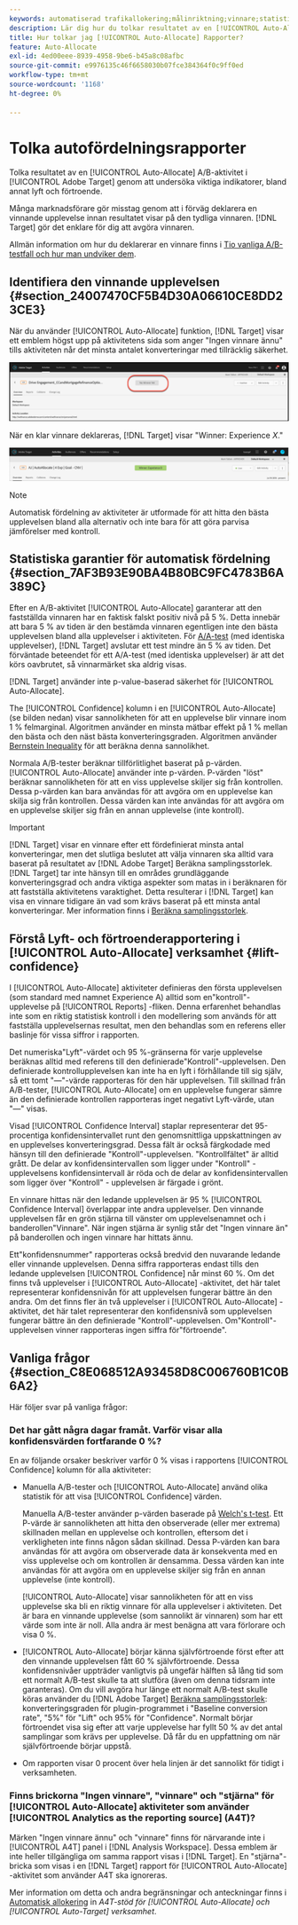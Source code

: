 ```yaml
---
keywords: automatiserad trafikallokering;målinriktning;vinnare;statistisk garanti;självförtroende;bestämma vinnare;lyft;självförtroende;standard;standardupplevelse;autoallokera;autoallokera
description: Lär dig hur du tolkar resultatet av en [!UICONTROL Auto-Allocate] A/B-verksamhet i Adobe [!DNL Target] genom att undersöka viktiga indikatorer, bland annat lyft och förtroende.
title: Hur tolkar jag [!UICONTROL Auto-Allocate] Rapporter?
feature: Auto-Allocate
exl-id: 4ed00eee-8939-4958-9be6-b45a8c08afbc
source-git-commit: e9976135c46f6658030b07fce384364f0c9ff0ed
workflow-type: tm+mt
source-wordcount: '1168'
ht-degree: 0%

---
```


# Tolka autofördelningsrapporter

Tolka resultatet av en [!UICONTROL Auto-Allocate] A/B-aktivitet i [!UICONTROL Adobe Target] genom att undersöka viktiga indikatorer, bland annat lyft och förtroende.

Många marknadsförare gör misstag genom att i förväg deklarera en vinnande upplevelse innan resultatet visar på den tydliga vinnaren. [!DNL Target] gör det enklare för dig att avgöra vinnaren.

Allmän information om hur du deklarerar en vinnare finns i [Tio vanliga A/B-testfall och hur man undviker dem](/help/main/c-activities/t-test-ab/common-ab-testing-pitfalls.md).

## Identifiera den vinnande upplevelsen {#section_24007470CF5B4D30A06610CE8DD23CE3}

När du använder [!UICONTROL Auto-Allocate] funktion, [!DNL Target] visar ett emblem högst upp på aktivitetens sida som anger &quot;Ingen vinnare ännu&quot; tills aktiviteten når det minsta antalet konverteringar med tillräcklig säkerhet.

![Inget emblem för vinnare](/help/main/c-activities/automated-traffic-allocation/assets/no-winner.png)

När en klar vinnare deklareras, [!DNL Target] visar &quot;Winner: Experience *X*.&quot;

![vinnarbild](assets/winner.png)

>[!NOTE]
>
>Automatisk fördelning av aktiviteter är utformade för att hitta den bästa upplevelsen bland alla alternativ och inte bara för att göra parvisa jämförelser med kontroll.

## Statistiska garantier för automatisk fördelning {#section_7AF3B93E90BA4B80BC9FC4783B6A389C}

Efter en A/B-aktivitet [!UICONTROL Auto-Allocate] garanterar att den fastställda vinnaren har en faktisk falskt positiv nivå på 5 %. Detta innebär att bara 5 % av tiden är den bestämda vinnaren egentligen inte den bästa upplevelsen bland alla upplevelser i aktiviteten. För [A/A-test](/help/main/c-activities/t-test-ab/aa-testing.md) (med identiska upplevelser), [!DNL Target] avslutar ett test mindre än 5 % av tiden. Det förväntade beteendet för ett A/A-test (med identiska upplevelser) är att det körs oavbrutet, så vinnarmärket ska aldrig visas.

[!DNL Target] använder inte p-value-baserad säkerhet för [!UICONTROL Auto-Allocate].

The [!UICONTROL Confidence] kolumn i en [!UICONTROL Auto-Allocate] (se bilden nedan) visar sannolikheten för att en upplevelse blir vinnare inom 1 % felmarginal. Algoritmen använder en minsta mätbar effekt på 1 % mellan den bästa och den näst bästa konverteringsgraden. Algoritmen använder [Bernstein Inequality](https://en.wikipedia.org/wiki/Bernstein_inequalities_%28probability_theory%29) för att beräkna denna sannolikhet.

Normala A/B-tester beräknar tillförlitlighet baserat på p-värden. [!UICONTROL Auto-Allocate] använder inte p-värden. P-värden &quot;löst&quot; beräknar sannolikheten för att en viss upplevelse skiljer sig från kontrollen. Dessa p-värden kan bara användas för att avgöra om en upplevelse kan skilja sig från kontrollen. Dessa värden kan inte användas för att avgöra om en upplevelse skiljer sig från en annan upplevelse (inte kontroll).

>[!IMPORTANT]
>
>[!DNL Target] visar en vinnare efter ett fördefinierat minsta antal konverteringar, men det slutliga beslutet att välja vinnaren ska alltid vara baserat på resultatet av [!DNL Adobe Target] Beräkna samplingsstorlek. [!DNL Target] tar inte hänsyn till en områdes grundläggande konverteringsgrad och andra viktiga aspekter som matas in i beräknaren för att fastställa aktivitetens varaktighet. Detta resulterar i [!DNL Target] kan visa en vinnare tidigare än vad som krävs baserat på ett minsta antal konverteringar. Mer information finns i [Beräkna samplingsstorlek](/help/main/c-activities/t-test-ab/sample-size-determination.md#section_6B8725BD704C4AFE939EF2A6B6E834E6).

## Förstå Lyft- och förtroenderapportering i [!UICONTROL Auto-Allocate] verksamhet {#lift-confidence}

I [!UICONTROL Auto-Allocate] aktiviteter definieras den första upplevelsen (som standard med namnet Experience A) alltid som en&quot;kontroll&quot;-upplevelse på [!UICONTROL Reports] -fliken. Denna erfarenhet behandlas inte som en riktig statistisk kontroll i den modellering som används för att fastställa upplevelsernas resultat, men den behandlas som en referens eller baslinje för vissa siffror i rapporten.

Det numeriska&quot;Lyft&quot;-värdet och 95 %-gränserna för varje upplevelse beräknas alltid med referens till den definierade&quot;Kontroll&quot;-upplevelsen. Den definierade kontrollupplevelsen kan inte ha en lyft i förhållande till sig själv, så ett tomt &quot;—&quot;-värde rapporteras för den här upplevelsen. Till skillnad från A/B-tester, [!UICONTROL Auto-Allocate] om en upplevelse fungerar sämre än den definierade kontrollen rapporteras inget negativt Lyft-värde, utan &quot;—&quot; visas.

Visad [!UICONTROL Confidence Interval] staplar representerar det 95-procentiga konfidensintervallet runt den genomsnittliga uppskattningen av en upplevelses konverteringsgrad. Dessa fält är också färgkodade med hänsyn till den definierade &quot;Kontroll&quot;-upplevelsen. &quot;Kontrollfältet&quot; är alltid grått. De delar av konfidensintervallen som ligger under &quot;Kontroll&quot; - upplevelsens konfidensintervall är röda och de delar av konfidensintervallen som ligger över &quot;Kontroll&quot; - upplevelsen är färgade i grönt.

En vinnare hittas när den ledande upplevelsen är 95 % [!UICONTROL Confidence Interval] överlappar inte andra upplevelser. Den vinnande upplevelsen får en grön stjärna till vänster om upplevelsenamnet och i banderollen&quot;Vinnare&quot;. När ingen stjärna är synlig står det &quot;Ingen vinnare än&quot; på banderollen och ingen vinnare har hittats ännu.

Ett&quot;konfidensnummer&quot; rapporteras också bredvid den nuvarande ledande eller vinnande upplevelsen. Denna siffra rapporteras endast tills den ledande upplevelsen [!UICONTROL Confidence] når minst 60 %. Om det finns två upplevelser i [!UICONTROL Auto-Allocate] -aktivitet, det här talet representerar konfidensnivån för att upplevelsen fungerar bättre än den andra. Om det finns fler än två upplevelser i [!UICONTROL Auto-Allocate] -aktivitet, det här talet representerar den konfidensnivå som upplevelsen fungerar bättre än den definierade &quot;Kontroll&quot;-upplevelsen. Om&quot;Kontroll&quot;-upplevelsen vinner rapporteras ingen siffra för&quot;förtroende&quot;.

## Vanliga frågor {#section_C8E068512A93458D8C006760B1C0B6A2}

Här följer svar på vanliga frågor:

### Det har gått några dagar framåt. Varför visar alla konfidensvärden fortfarande 0 %?

En av följande orsaker beskriver varför 0 % visas i rapportens [!UICONTROL Confidence] kolumn för alla aktiviteter:

* Manuella A/B-tester och [!UICONTROL Auto-Allocate] använd olika statistik för att visa [!UICONTROL Confidence] värden.

  Manuella A/B-tester använder p-värden baserade på [Welch&#39;s t-test](https://en.wikipedia.org/wiki/Welch%27s_t-test). Ett P-värde är sannolikheten att hitta den observerade (eller mer extrema) skillnaden mellan en upplevelse och kontrollen, eftersom det i verkligheten inte finns någon sådan skillnad. Dessa P-värden kan bara användas för att avgöra om observerade data är konsekventa med en viss upplevelse och om kontrollen är densamma. Dessa värden kan inte användas för att avgöra om en upplevelse skiljer sig från en annan upplevelse (inte kontroll).

  [!UICONTROL Auto-Allocate] visar sannolikheten för att en viss upplevelse ska bli en riktig vinnare för alla upplevelser i aktiviteten. Det är bara en vinnande upplevelse (som sannolikt är vinnaren) som har ett värde som inte är noll. Alla andra är mest benägna att vara förlorare och visa 0 %.

* [!UICONTROL Auto-Allocate] börjar känna självförtroende först efter att den vinnande upplevelsen fått 60 % självförtroende. Dessa konfidensnivåer uppträder vanligtvis på ungefär hälften så lång tid som ett normalt A/B-test skulle ta att slutföra (även om denna tidsram inte garanteras). Om du vill avgöra hur länge ett normalt A/B-test skulle köras använder du [!DNL Adobe Target] [Beräkna samplingsstorlek](/help/main/c-activities/t-test-ab/sample-size-determination.md#section_6B8725BD704C4AFE939EF2A6B6E834E6): konverteringsgraden för plugin-programmet i &quot;Baseline conversion rate&quot;, &quot;5%&quot; för &quot;Lift&quot; och 95% för &quot;Confidence&quot;. Normalt börjar förtroendet visa sig efter att varje upplevelse har fyllt 50 % av det antal samplingar som krävs per upplevelse. Då får du en uppfattning om när självförtroende börjar uppstå.

* Om rapporten visar 0 procent över hela linjen är det sannolikt för tidigt i verksamheten.

### Finns brickorna &quot;Ingen vinnare&quot;, &quot;vinnare&quot; och &quot;stjärna&quot; för [!UICONTROL Auto-Allocate] aktiviteter som använder [!UICONTROL Analytics as the reporting source] (A4T)?

Märken &quot;Ingen vinnare ännu&quot; och &quot;vinnare&quot; finns för närvarande inte i [!UICONTROL A4T] panel i [!DNL Analysis Workspace]. Dessa emblem är inte heller tillgängliga om samma rapport visas i [!DNL Target]. En &quot;stjärna&quot;-bricka som visas i en [!DNL Target] rapport för [!UICONTROL Auto-Allocate] -aktivitet som använder A4T ska ignoreras.

Mer information om detta och andra begränsningar och anteckningar finns i [Automatisk allokering](/help/main/c-integrating-target-with-mac/a4t/a4t-at-aa.md#aa) in *A4T-stöd för [!UICONTROL Auto-Allocate] och [!UICONTROL Auto-Target] verksamhet*.


